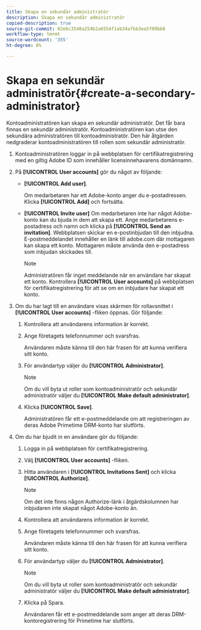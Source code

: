 ```yaml
---
title: Skapa en sekundär administratör
description: Skapa en sekundär administratör
copied-description: true
source-git-commit: 02ebc3548a254b2a6554f1ab34afbb3ea5f09bb8
workflow-type: tm+mt
source-wordcount: '355'
ht-degree: 0%

---
```


# Skapa en sekundär administratör{#create-a-secondary-administrator}

Kontoadministratören kan skapa en sekundär administratör. Det får bara finnas en sekundär administratör. Kontoadministratören kan utse den sekundära administratören till kontoadministratör. Den här åtgärden nedgraderar kontoadministratören till rollen som sekundär administratör.

1. Kontoadministratören loggar in på webbplatsen för certifikatregistrering med en giltig Adobe ID som innehåller licensinnehavarens domännamn.
1. På **[!UICONTROL User accounts]** gör du något av följande:

   * **[!UICONTROL Add user]**.

     Om medarbetaren har ett Adobe-konto anger du e-postadressen. Klicka **[!UICONTROL Add]** och fortsätta.

   * **[!UICONTROL Invite user]** Om medarbetaren inte har något Adobe-konto kan du bjuda in dem att skapa ett. Ange medarbetarens e-postadress och namn och klicka på **[!UICONTROL Send an invitation]**. Webbplatsen skickar en e-postinbjudan till den inbjudna. E-postmeddelandet innehåller en länk till adobe.com där mottagaren kan skapa ett konto. Mottagaren måste använda den e-postadress som inbjudan skickades till.

     >[!NOTE]
     >
     >Administratören får inget meddelande när en användare har skapat ett konto. Kontrollera **[!UICONTROL User accounts]** på webbplatsen för certifikatregistrering för att se om en inbjudare har skapat ett konto.

1. Om du har lagt till en användare visas skärmen för rollavsnittet i **[!UICONTROL User accounts]** -fliken öppnas. Gör följande:

   1. Kontrollera att användarens information är korrekt.
   1. Ange företagets telefonnummer och svarsfras.

      Användaren måste känna till den här frasen för att kunna verifiera sitt konto.
   1. För användartyp väljer du **[!UICONTROL Administrator]**.

      >[!NOTE]
      >
      >Om du vill byta ut roller som kontoadministratör och sekundär administratör väljer du **[!UICONTROL Make default administrator]**.

   1. Klicka **[!UICONTROL Save]**.

      Administratören får ett e-postmeddelande om att registreringen av deras Adobe Primetime DRM-konto har slutförts.

1. Om du har bjudit in en användare gör du följande:

   1. Logga in på webbplatsen för certifikatregistrering.
   1. Välj **[!UICONTROL User accounts]** -fliken.
   1. Hitta användaren i **[!UICONTROL Invitations Sent]** och klicka **[!UICONTROL Authorize]**.

      >[!NOTE]
      >
      >Om det inte finns någon Authorize-länk i åtgärdskolumnen har inbjudaren inte skapat något Adobe-konto än.

   1. Kontrollera att användarens information är korrekt.
   1. Ange företagets telefonnummer och svarsfras.

      Användaren måste känna till den här frasen för att kunna verifiera sitt konto.
   1. För användartyp väljer du **[!UICONTROL Administrator]**.

      >[!NOTE]
      >
      >Om du vill byta ut roller som kontoadministratör och sekundär administratör väljer du **[!UICONTROL Make default administrator]**.

   1. Klicka på Spara.

      Användaren får ett e-postmeddelande som anger att deras DRM-kontoregistrering för Primetime har slutförts.
